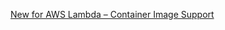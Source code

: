 [New for AWS Lambda – Container Image Support](https://aws.amazon.com/blogs/aws/new-for-aws-lambda-container-image-support/?sc_icampaign=rnk_adopt_oct-console-sign-out-lambda&sc_ichannel=ha&sc_icontent=awssm-9866_ado_rank_signout&sc_iplace=signout&trk=ha_awssm-9866_ado_rank_signout)

